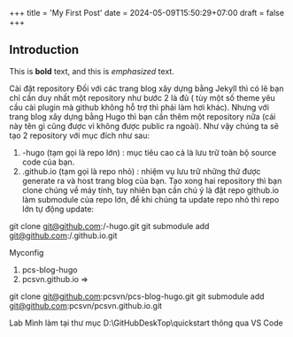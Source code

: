 +++
title = 'My First Post'
date = 2024-05-09T15:50:29+07:00
draft = false
+++
## Introduction

This is **bold** text, and this is *emphasized* text.

Cài đặt repository
Đối với các trang blog xây dựng bằng Jekyll thì có lẽ bạn chỉ cần duy nhất một repository như bước 2 là đủ ( tùy một số theme yêu cầu cài plugin mà github không hỗ trợ thì phải làm hơi khác). Nhưng với trang blog xây dựng bằng Hugo thì bạn cần thêm một repository nữa (cái này tên gì cũng được vì không được public ra ngoài). Như vậy chúng ta sẽ tạo 2 repository với mục đích như sau: 
1. <blog-name>-hugo (tạm gọi là repo lớn) : mục tiêu cao cả là lưu trữ toàn bộ source code của bạn. 
2. <github username>.github.io (tạm gọi là repo nhỏ) : nhiệm vụ lưu trữ những thứ được generate ra và host trang blog của bạn. Tạo xong hai repository thì bạn clone chúng về máy tính, tuy nhiên bạn cần chú ý là đặt repo github.io làm submodule của repo lớn, để khi chúng ta update repo nhỏ thì repo lớn tự động update:

git clone git@github.com:<username>/<blog-name>-hugo.git
git submodule add git@github.com:<username>/<username>.github.io.git


Myconfig
1. pcs-blog-hugo
2. pcsvn.github.io
=> 

git clone git@github.com:pcsvn/pcs-blog-hugo.git
git submodule add git@github.com:pcsvn/pcsvn.github.io.git

Lab Mình làm tại thư mục D:\GitHubDeskTop\quickstart thông qua VS Code